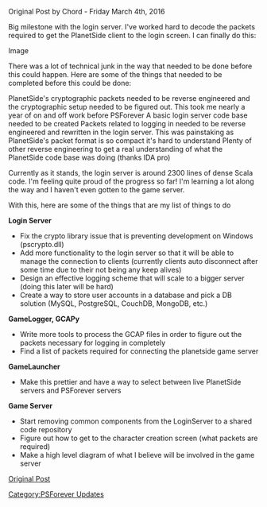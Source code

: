 Original Post by Chord - Friday March 4th, 2016

Big milestone with the login server. I've worked hard to decode the
packets required to get the PlanetSide client to the login screen. I can
finally do this:

Image

There was a lot of technical junk in the way that needed to be done
before this could happen. Here are some of the things that needed to be
completed before this could be done:

PlanetSide's cryptographic packets needed to be reverse engineered and
the cryptographic setup needed to be figured out. This took me nearly a
year of on and off work before PSForever A basic login server code base
needed to be created Packets related to logging in needed to be reverse
engineered and rewritten in the login server. This was painstaking as
PlanetSide's packet format is so compact it's hard to understand Plenty
of other reverse engineering to get a real understanding of what the
PlanetSide code base was doing (thanks IDA pro)

Currently as it stands, the login server is around 2300 lines of dense
Scala code. I'm feeling quite proud of the progress so far! I'm learning
a lot along the way and I haven't even gotten to the game server.

With this, here are some of the things that are my list of things to do

**Login Server**

-   Fix the crypto library issue that is preventing development on
    Windows (pscrypto.dll)
-   Add more functionality to the login server so that it will be able
    to manage the connection to clients (currently clients auto
    disconnect after some time due to their not being any keep alives)
-   Design an effective logging scheme that will scale to a bigger
    server (doing this later will be hard)
-   Create a way to store user accounts in a database and pick a DB
    solution (MySQL, PostgreSQL, CouchDB, MongoDB, etc.)

**GameLogger, GCAPy**

-   Write more tools to process the GCAP files in order to figure out
    the packets necessary for logging in completely
-   Find a list of packets required for connecting the planetside game
    server

**GameLauncher**

-   Make this prettier and have a way to select between live PlanetSide
    servers and PSForever servers

**Game Server**

-   Start removing common components from the LoginServer to a shared
    code repository
-   Figure out how to get to the character creation screen (what packets
    are required)
-   Make a high level diagram of what I believe will be involved in the
    game server

[Original Post](http://psforever.net/forum/viewtopic.php?f=11&t=156)

[Category:PSForever Updates](Category:PSForever_Updates "wikilink")